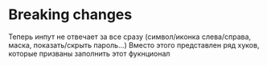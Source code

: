 # Breaking changes

Теперь инпут не отвечает за все сразу (символ/иконка слева/справа, маска, показать/скрыть пароль...) 
Вместо этого представлен ряд хуков, которые призваны заполнить этот фукнционал
